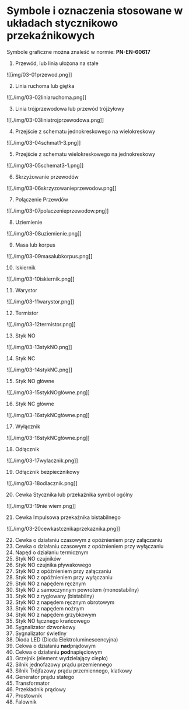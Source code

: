 # Symbole i oznaczenia stosowane w układach stycznikowo przekaźnikowych

Symbole graficzne można znaleść w normie: **PN-EN-60617**

1. Przewód, lub linia ułożona na stałe

![[img/03-01przewod.png]]

2. Linia ruchoma lub giętka

![[./img/03-02liniaruchoma.png]]

3. Linia trójprzewodowa lub przewód trójżyłowy

![[./img/03-03liniatrojprzewodowa.png]]

4. Przejście z schematu jednokreskowego na wielokreskowy

![[./img/03-04schmat1-3.png]]

5. Przejście z schematu wielokreskowego na jednokreskowy

![[./img/03-05schemat3-1.png]]

6. Skrzyżowanie przewodów

![[./img/03-06skrzyzowanieprzewodow.png]]

7. Połączenie Przewdów

![[./img/03-07polaczenieprzewodow.png]]

8. Uziemienie

![[./img/03-08uziemienie.png]]

9. Masa lub korpus

![[./img/03-09masalubkorpus.png]]

10. Iskiernik

![[./img/03-10iskiernik.png]]

11. Warystor

![[./img/03-11warystor.png]]

12. Termistor

![[./img/03-12termistor.png]]

13. Styk NO

![[./img/03-13stykNO.png]]

14. Styk NC

![[./img/03-14stykNC.png]]

15. Styk NO główne

![[./img/03-15stykNOgłówne.png]]

16. Styk NC główne

![[./img/03-16stykNCgłówne.png]]

17. Wyłącznik

![[./img/03-16stykNCgłówne.png]]

18. Odłącznik

![[./img/03-17wylacznik.png]]

19. Odłącznik bezpiecznikowy

![[./img/03-18odlacznik.png]]

20. Cewka Stycznika lub przekaźnika symbol ogólny

![[./img/03-19nie wiem.png]]

21. Cewka Impulsowa przekaźnika bistabilnego

![[./img/03-20cewkastcznikaprzekaznika.png]]

22. Cewka o działaniu czasowym z opóźnieniem przy załączaniu
23. Cewka o działaniu czasowym z opóźnieniem przy wyłączaniu
24. Napęd o działaniu termicznym
25. Styk NO czujników
26. Styk NO czujnika pływakowego
27. Styk NO z opóźnieniem przy załączaniu
27. Styk NO z opóźnieniem przy wyłączaniu
28. Styk NO z napędem ręcznym
29. Styk NO z samoczynnym powrotem (monostabilny)
29. Styk NO z ryglowany (bistabilny)
30. Styk NO z napędem ręcznym obrotowym
31. Styk NO z napędem nożnym
32. Styk NO z napędem grzybkowym
33. Styk NO łącznego krańcowego
34. Sygnalizator dzwonkowy
35. Sygnalizator świetlny
36. Dioda LED (Dioda Elektroluminescencyjna)
37. Cekwa o działaniu **nad**prądowym
38. Cekwa o działaniu **pod**napięciowym
39. Grzejnik (element wydzielający ciepło)
40. Silnik jednofazowy prądu przemiennego
41. Silnik Trójfazowy prądu przemiennego, klatkowy
42. Generator prądu stałego
43. Transformator
44. Przekładnik prądowy
45. Prostownik
46. Falownik
